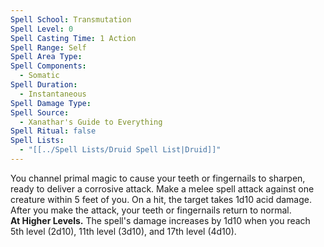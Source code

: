 ```yaml
---
Spell School: Transmutation
Spell Level: 0
Spell Casting Time: 1 Action
Spell Range: Self
Spell Area Type: 
Spell Components:
  - Somatic
Spell Duration:
  - Instantaneous
Spell Damage Type: 
Spell Source:
  - Xanathar's Guide to Everything
Spell Ritual: false
Spell Lists:
  - "[[../Spell Lists/Druid Spell List|Druid]]"
---
```


You channel primal magic to cause your teeth or fingernails to sharpen, ready to deliver a corrosive attack. Make a melee spell attack against one creature within 5 feet of you. On a hit, the target takes 1d10 acid damage. After you make the attack, your teeth or fingernails return to normal.  
**At Higher Levels.** The spell's damage increases by 1d10 when you reach 5th level (2d10), 11th level (3d10), and 17th level  (4d10).
